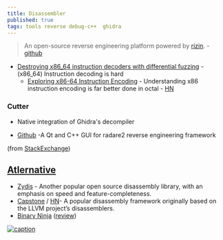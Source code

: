 ```yaml
---
title: Disassembler
published: true
tags: tools reverse debug-c++  ghidra
---
```

> An open-source reverse engineering platform powered by [rizin](https://github.com/rizinorg/rizin). - [github](https://github.com/rizinorg/cutter?tab=readme-ov-file#cutter)

- [Destroying x86_64 instruction decoders with differential fuzzing](https://blog.trailofbits.com/2019/10/31/destroying-x86_64-instruction-decoders-with-differential-fuzzing/) - (x86_64) Instruction decoding is hard
	- [	Exploring x86-64 Instruction Encoding](https://news.ycombinator.com/item?id=38899860) - Understanding x86 instruction encoding is far better done in octal - [HN](https://news.ycombinator.com/item?id=38907539)


### Cutter

- Native integration of Ghidra's decompiler 

- [Github](https://github.com/radareorg/cutter) -A Qt and C++ GUI for radare2 reverse engineering framework

(from [StackExchange](https://unix.stackexchange.com/questions/418354/understanding-what-a-linux-binary-is-doing))


## [Atlernative](https://news.ycombinator.com/item?id=17252585)
- [Zydis](https://github.com/zyantific/zydis) - Another popular open source disassembly library, with an emphasis on speed and feature-completeness.
- [Capstone](http://www.capstone-engine.org/) / [HN](https://news.ycombinator.com/item?id=41648711)- A popular disassembly framework originally based on the LLVM project’s disassemblers.
- [Binary Ninja](https://binary.ninja/) ([review](https://www.trailofbits.com/research-and-development/binja/))

[![caption](https://raw.githubusercontent.com/rizinorg/cutter/dev/docs/source/images/screenshot.png) ](https://github.com/rizinorg/cutter?tab=readme-ov-file#cutter)
